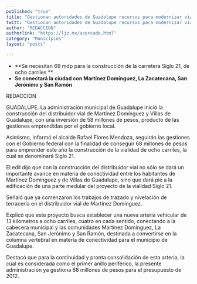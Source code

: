 ```yaml
---
published: "true"
title: "Gestionan autoridades de Guadalupe recursos para modernizar vialidades"
twitt: "Gestionan autoridades de Guadalupe recursos para modernizar vialidades"
author: "REDACCION"
authorlink: "https://ljz.mx/acercade.html"
category: "Municipios"
layout: "posts"

---
```


*   **Se necesitan 69 mdp para la construcción de la carretera Siglo 21, de ocho carriles **
*   **Se conectará la ciudad con Martínez Domínguez, La Zacatecana, San Jerónimo y San Ramón**


  REDACCION



  GUADALUPE. La administración municipal de Guadalupe inició la construcción del distribuidor vial de Martínez Domínguez y Villas de Guadalupe, con una inversión de 58 millones de pesos, producto de las gestiones emprendidas por el gobierno local.



  Asimismo, informó el alcalde Rafael Flores Mendoza, seguirán las gestiones con el Gobierno federal con la finalidad de conseguir 68 millones de pesos para emprender este año la construcción de la vialidad de ocho carriles, la cual se denominará Siglo 21.



  El edil dijo que con la construcción del distribuidor vial no sólo se dará un importante avance en materia de conectividad entre los habitantes de Martínez Domínguez y de Villas de Guadalupe, sino que dará pie a la edificación de una parte medular del proyecto de la vialidad Siglo 21.



  Señaló que ya comenzaron los trabajos de trazado y nivelación de terracería en el distribuidor vial de Martínez Domínguez.



  Explicó que este proyecto busca establecer una nueva arteria vehicular de 13 kilometros a ocho carriles, cuatro en cada sentido, conectando a la cabecera municipal y las comunidades Martínez Domínguez, La Zacatecana, San Jerónimo y San Ramón, destinada a convertirse en la columna vertebral en materia de conectividad para el municipio de Guadalupe.



  Destacó que para la continuidad y pronta consolidación de esta arteria, la cual es considerada como el primer anillo periférico, la presente administración ya gestiona 68 millones de pesos para el presupuesto de 2012.

